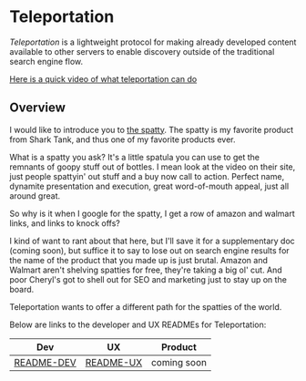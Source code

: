# Teleportation

*Teleportation* is a lightweight protocol for making already developed content available to other servers to enable discovery outside of the traditional search engine flow.

[Here is a quick video of what teleportation can do][video]

## Overview

I would like to introduce you to [the spatty][spatty].
The spatty is my favorite product from Shark Tank, and thus one of my favorite products ever.

What is a spatty you ask?
It's a little spatula you can use to get the remnants of goopy stuff out of bottles. 
I mean look at the video on their site, just people spattyin' out stuff and a buy now call to action.
Perfect name, dynamite presentation and execution, great word-of-mouth appeal, just all around great.

So why is it when I google for the spatty, I get a row of amazon and walmart links, and links to knock offs?

I kind of want to rant about that here, but I'll save it for a supplementary doc (coming soon), but suffice it to say to lose out on search engine results for the name of the product that you made up is just brutal.
Amazon and Walmart aren't shelving spatties for free, they're taking a big ol' cut.
And poor Cheryl's got to shell out for SEO and marketing just to stay up on the board.

Teleportation wants to offer a different path for the spatties of the world.

Below are links to the developer and UX READMEs for Teleportation:

| Dev          | UX          | Product     |
|--------------|-------------|-------------|
| [README-DEV] | [README-UX] | coming soon |

[README-DEV]: ./README-DEV.md
[README-UX]: ./README-UX.md
[spatty]: https://thespatty.com/
[video]: https://vimeo.com/1037625246?share=copy#t=0

